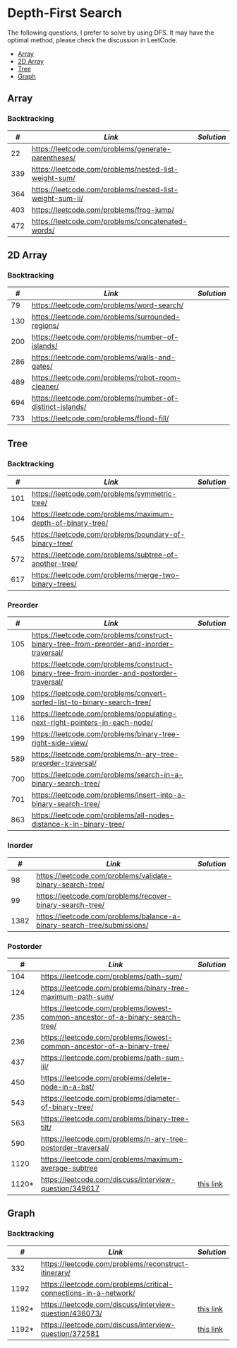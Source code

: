 # Depth-First Search 

The following questions, I prefer to solve by using DFS. It may have the optimal method, please check the discussion in LeetCode.  

* [Array](##Array)
* [2D Array](##2D-Array)
* [Tree](##Tree)
* [Graph](##Graph)

## Array
### Backtracking

| *#* | *Link* | *Solution* |
| ---- | --------------------------------- | --------------------------------- |
| 22 | https://leetcode.com/problems/generate-parentheses/ | |
| 339 | https://leetcode.com/problems/nested-list-weight-sum/ | |
| 364 | https://leetcode.com/problems/nested-list-weight-sum-ii/ | |
| 403 | https://leetcode.com/problems/frog-jump/ | |
| 472 | https://leetcode.com/problems/concatenated-words/ | |

## 2D Array
### Backtracking

| *#* | *Link* | *Solution* |
| ---- | --------------------------------- | --------------------------------- |
| 79 | https://leetcode.com/problems/word-search/ | |
| 130 | https://leetcode.com/problems/surrounded-regions/ | |
| 200 | https://leetcode.com/problems/number-of-islands/ | |
| 286 | https://leetcode.com/problems/walls-and-gates/ | |
| 489 | https://leetcode.com/problems/robot-room-cleaner/ | |
| 694 | https://leetcode.com/problems/number-of-distinct-islands/ | | 
| 733 | https://leetcode.com/problems/flood-fill/ | |

## Tree
### Backtracking

| *#* | *Link* | *Solution* |
| ---- | --------------------------------- | --------------------------------- |
| 101 | https://leetcode.com/problems/symmetric-tree/ | |
| 104 | https://leetcode.com/problems/maximum-depth-of-binary-tree/ | |
| 545 | https://leetcode.com/problems/boundary-of-binary-tree/ | |
| 572 | https://leetcode.com/problems/subtree-of-another-tree/ | |
| 617 | https://leetcode.com/problems/merge-two-binary-trees/ | |

### Preorder

| *#* | *Link* | *Solution* |
| ---- | --------------------------------- | --------------------------------- |
| 105 | https://leetcode.com/problems/construct-binary-tree-from-preorder-and-inorder-traversal/ | |
| 106 | https://leetcode.com/problems/construct-binary-tree-from-inorder-and-postorder-traversal/ | |
| 109 | https://leetcode.com/problems/convert-sorted-list-to-binary-search-tree/ | |
| 116 | https://leetcode.com/problems/populating-next-right-pointers-in-each-node/ | |
| 199 | https://leetcode.com/problems/binary-tree-right-side-view/ | |
| 589 | https://leetcode.com/problems/n-ary-tree-preorder-traversal/ | |
| 700 | https://leetcode.com/problems/search-in-a-binary-search-tree/ | |
| 701 | https://leetcode.com/problems/insert-into-a-binary-search-tree/ | |
| 863 | https://leetcode.com/problems/all-nodes-distance-k-in-binary-tree/ | |

### Inorder

| *#* | *Link* | *Solution* |
| ---- | --------------------------------- | --------------------------------- |
| 98 | https://leetcode.com/problems/validate-binary-search-tree/ | |
| 99 | https://leetcode.com/problems/recover-binary-search-tree/ | |
| 1382 | https://leetcode.com/problems/balance-a-binary-search-tree/submissions/ | |

### Postorder

| *#* | *Link* | *Solution* |
| ---- | --------------------------------- | --------------------------------- |
| 104 | https://leetcode.com/problems/path-sum/ | |
| 124 | https://leetcode.com/problems/binary-tree-maximum-path-sum/ | |
| 235 | https://leetcode.com/problems/lowest-common-ancestor-of-a-binary-search-tree/ | |
| 236 | https://leetcode.com/problems/lowest-common-ancestor-of-a-binary-tree/ | |
| 437 | https://leetcode.com/problems/path-sum-iii/ | |
| 450 | https://leetcode.com/problems/delete-node-in-a-bst/ | |
| 543 | https://leetcode.com/problems/diameter-of-binary-tree/ | |
| 563 | https://leetcode.com/problems/binary-tree-tilt/ | |
| 590 | https://leetcode.com/problems/n-ary-tree-postorder-traversal/ | |
| 1120 | https://leetcode.com/problems/maximum-average-subtree | |
| 1120* | https://leetcode.com/discuss/interview-question/349617 | [this link](../python_practice/amazon/subtree_with_maximum_average.py) |

## Graph
### Backtracking

| *#* | *Link* | *Solution* |
| ---- | --------------------------------- | --------------------------------- |
| 332 | https://leetcode.com/problems/reconstruct-itinerary/ | |
| 1192 | https://leetcode.com/problems/critical-connections-in-a-network/ | |
| 1192* | https://leetcode.com/discuss/interview-question/436073/ | [this link](../python_practice/amazon/critical_routers.py) |
| 1192* | https://leetcode.com/discuss/interview-question/372581 | [this link](../python_practice/amazon/critical_connections.py)|